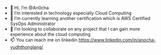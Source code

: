 - 👋 Hi, I’m @An0cha
- 👀 I’m interested in technology especially Cloud Computing
- 🌱 I’m currently learning another certification which is AWS Certified SysOps Administrator
- 💞️ I’m looking to collaborate on any project that I can gain more experience about the cloud computing
- 📫 You can reach me on linkedin https://www.linkedin.com/in/anocha-yudhthonglang/

<!---
An0cha/An0cha is a ✨ special ✨ repository because its `README.md` (this file) appears on your GitHub profile.
You can click the Preview link to take a look at your changes.
--->
